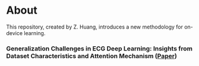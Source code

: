 # About
This repository, created by Z. Huang, introduces a new methodology for on-device learning.

### Generalization Challenges in ECG Deep Learning: Insights from Dataset Characteristics and Attention Mechanism ([Paper](https://doi.org/10.1080/14796678.2024.2354082))
